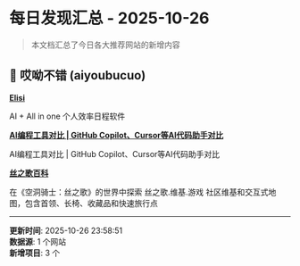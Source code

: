 # 每日发现汇总 - 2025-10-26

> 本文档汇总了今日各大推荐网站的新增内容

## 🔧 哎呦不错 (aiyoubucuo)

**[Elisi](https://elisiapp.com/)**
  
AI + All in one 个人效率日程软件

**[AI编程工具对比 | GitHub Copilot、Cursor等AI代码助手对比](https://rysonai.com/)**
  
AI编程工具对比 | GitHub Copilot、Cursor等AI代码助手对比

**[丝之歌百科](https://silksong.wikis.games/zh-CN)**
  
在《空洞骑士：丝之歌》的世界中探索 丝之歌.维基.游戏 社区维基和交互式地图，包含首领、长椅、收藏品和快速旅行点


---

**更新时间**: 2025-10-26 23:58:51  
**数据源**: 1 个网站  
**新增项目**: 3 个  

<!-- Generated by Daily News Aggregator -->